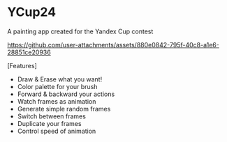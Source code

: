 # YCup24
A painting app created for the Yandex Cup contest

https://github.com/user-attachments/assets/880e0842-795f-40c8-a1e6-28851ce20936

[Features]
- Draw & Erase what you want!
- Color palette for your brush
- Forward & backward your actions
- Watch frames as animation
- Generate simple random frames
- Switch between frames
- Duplicate your frames
- Control speed of animation
